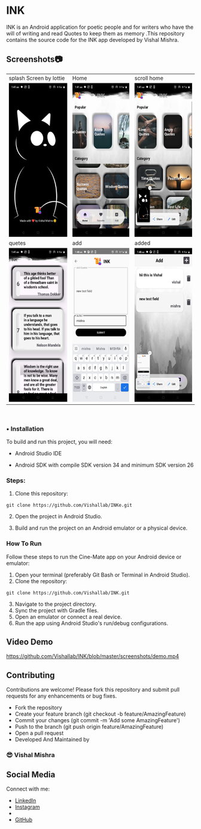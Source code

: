 # INK
INK is an Android application  for poetic people and for writers who have the will of writing and read Quotes to keep them as memory .This repository contains the source code for the INK app developed by Vishal Mishra.


## Screenshots📷
<table>
  <tr>
    <td>splash Screen by lottie</td>
     <td>Home  </td>
     <td>scroll home</td>
    
  </tr>
  <tr>
    <td><img src="https://github.com/Vishallab/INK/blob/master/screenshots/splash.jpeg" width=240 height=410/></td>
    <td><img src="https://github.com/Vishallab/INK/blob/master/screenshots/home.jpeg" width=240 height=410/></td>
    <td><img src="https://github.com/Vishallab/INK/blob/master/screenshots/homescroll.jpeg" width=240 height=410/></td>
    
  </tr>
  
  <tr>
    <td>quetes</td>
    <td>add</td>
     <td>added</td>
  </tr>
  <tr>
    <td><img src="https://github.com/Vishallab/INK/blob/master/screenshots/quetes.jpeg" width=240 height=410/></td>
    <td><img src="https://github.com/Vishallab/INK/blob/master/screenshots/addown.jpeg" width=240 height=410/></td>
    <td><img src="https://github.com/Vishallab/INK/blob/master/screenshots/added.jpeg" width=240 height=410/></td>
  </tr>
 </table>

<br>


### •  Installation
To build and run this project, you will need:

- Android Studio IDE <br>

- Android SDK with compile SDK version 34 and minimum SDK version 26

### Steps:
1. Clone this repository:
```
git clone https://github.com/Vishallab/INKe.git
```

2. Open the project in Android Studio.

3. Build and run the project on an Android emulator or a physical device.

### How To Run
Follow these steps to run the Cine-Mate app on your Android device or emulator:

1. Open your terminal (preferably Git Bash or Terminal in Android Studio).
2. Clone the repository:

```
git clone https://github.com/Vishallab/INK.git
```
3. Navigate to the project directory.
4. Sync the project with Gradle files.
5. Open an emulator or connect a real device.
6. Run the app using Android Studio's run/debug configurations.

 ## Video Demo

https://github.com/Vishallab/INK/blob/master/screenshots/demo.mp4


## Contributing
Contributions are welcome! Please fork this repository and submit pull requests for any enhancements or bug fixes.

- Fork the repository
- Create your feature branch (git checkout -b feature/AmazingFeature)
- Commit your changes (git commit -m 'Add some AmazingFeature')
- Push to the branch (git push origin feature/AmazingFeature)
- Open a pull request
- Developed And Maintained by 
 ### 😎 Vishal Mishra

## Social Media
Connect with me:
- [LinkedIn](https://www.linkedin.com/in/vishalmishra01)
- [Instagram](https://www.instagram.com/ig_viishal)
- 
- [GitHub](https://www.github.com/Vishallab)
